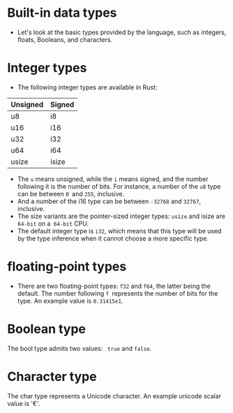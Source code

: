 # Built-in data types
- Let's look at the basic types provided by the language, such as integers, floats, Booleans, and characters.

# Integer types

- The following integer types are available in Rust:

|   Unsigned    |   Signed  | 
|:-------------|:------------------|
| u8           |  i8  | 
| u16          | i16 | 
| u32          | i32 | 
| u64          | i64 |
|  usize       | isize |


- The `u` means unsigned, while the `i` means signed, and the number following it is the number of bits. For instance, a number of the `u8` type can be between `0 `and `255`, inclusive. 
- And a number of the i16 type can be between `-32768` and `32767`, inclusive. 
- The size variants are the pointer-sized integer types: `usize` and isize are `64-bit` on a` 64-bit` CPU. 
- The default integer type is `i32`, which means that this type will be used by the type inference when it cannot choose a more specific type.

# floating-point types

- There are two floating-point types: `f32` and `f64`, the latter being the default. The number following `f `represents the number of bits for the type.
An example value is `0.31415e1`.

# Boolean type

The bool type admits two values: ` true` and `false`.

# Character type

The char type represents a Unicode character. An example unicode scalar value is '€'.
